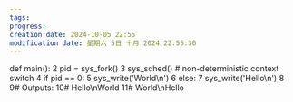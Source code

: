 ```yaml
---
tags: 
progress: 
creation date: 2024-10-05 22:55
modification date: 星期六 5日 十月 2024 22:55:30
---
```

def main(): 2 pid = sys_fork() 3 sys_sched() # non-deterministic context switch 4 if pid == 0: 5 sys_write('World\n') 6 else: 7 sys_write('Hello\n') 8 9# Outputs: 10# Hello\nWorld 11# World\nHello